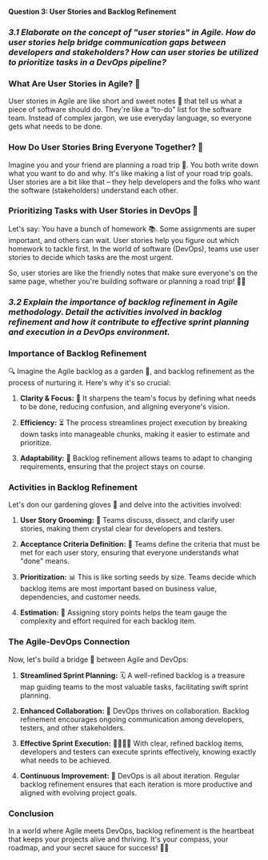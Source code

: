 **Question 3: User Stories and Backlog Refinement**

### *3.1 Elaborate on the concept of "user stories" in Agile. How do user stories help bridge communication gaps between developers and stakeholders? How can user stories be utilized to prioritize tasks in a DevOps pipeline?*


### **What Are User Stories in Agile? 📖**

User stories in Agile are like short and sweet notes 📝 that tell us what a piece of software should do. They're like a "to-do" list for the software team. Instead of complex jargon, we use everyday language, so everyone gets what needs to be done.

### **How Do User Stories Bring Everyone Together? 🤝**

Imagine you and your friend are planning a road trip 🚗. You both write down what you want to do and why. It's like making a list of your road trip goals. User stories are a bit like that – they help developers and the folks who want the software (stakeholders) understand each other.

### **Prioritizing Tasks with User Stories in DevOps 🚀**

Let's say: You have a bunch of homework 📚. Some assignments are super important, and others can wait. User stories help you figure out which homework to tackle first. In the world of software (DevOps), teams use user stories to decide which tasks are the most urgent.

So, user stories are like the friendly notes that make sure everyone's on the same page, whether you're building software or planning a road trip! 📝🤗


### *3.2 Explain the importance of backlog refinement in Agile methodology. Detail the activities involved in backlog refinement and how it contribute to effective sprint planning and execution in a DevOps environment.*


### **Importance of Backlog Refinement**

🔍 Imagine the Agile backlog as a garden 🌱, and backlog refinement as the process of nurturing it. Here's why it's so crucial:

1. **Clarity & Focus:** 🎯 It sharpens the team's focus by defining what needs to be done, reducing confusion, and aligning everyone's vision.

2. **Efficiency:** ⏳ The process streamlines project execution by breaking down tasks into manageable chunks, making it easier to estimate and prioritize.

3. **Adaptability:** 🔄 Backlog refinement allows teams to adapt to changing requirements, ensuring that the project stays on course.

### **Activities in Backlog Refinement**

Let's don our gardening gloves 🧤 and delve into the activities involved:

1. **User Story Grooming:** 📝 Teams discuss, dissect, and clarify user stories, making them crystal clear for developers and testers.

2. **Acceptance Criteria Definition:** 🧩 Teams define the criteria that must be met for each user story, ensuring that everyone understands what "done" means.

3. **Prioritization:** 📊 This is like sorting seeds by size. Teams decide which backlog items are most important based on business value, dependencies, and customer needs.

4. **Estimation:** 📏 Assigning story points helps the team gauge the complexity and effort required for each backlog item.

### **The Agile-DevOps Connection**

Now, let's build a bridge 🌉 between Agile and DevOps:

1. **Streamlined Sprint Planning:** 🗓️ A well-refined backlog is a treasure map guiding teams to the most valuable tasks, facilitating swift sprint planning.

2. **Enhanced Collaboration:** 🤝 DevOps thrives on collaboration. Backlog refinement encourages ongoing communication among developers, testers, and other stakeholders.

3. **Effective Sprint Execution:** 🏃‍♂️🏃‍♀️ With clear, refined backlog items, developers and testers can execute sprints effectively, knowing exactly what needs to be achieved.

4. **Continuous Improvement:** 🔄 DevOps is all about iteration. Regular backlog refinement ensures that each iteration is more productive and aligned with evolving project goals.

### **Conclusion**

In a world where Agile meets DevOps, backlog refinement is the heartbeat that keeps your projects alive and thriving. It's your compass, your roadmap, and your secret sauce for success! 🧭🥄
